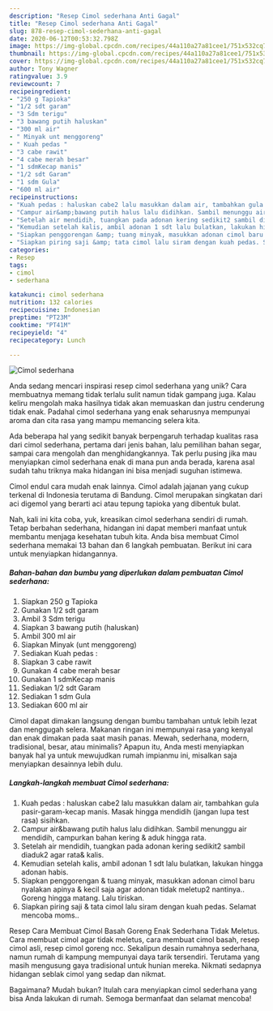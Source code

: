 ```yaml
---
description: "Resep Cimol sederhana Anti Gagal"
title: "Resep Cimol sederhana Anti Gagal"
slug: 878-resep-cimol-sederhana-anti-gagal
date: 2020-06-12T00:53:32.798Z
image: https://img-global.cpcdn.com/recipes/44a110a27a81cee1/751x532cq70/cimol-sederhana-foto-resep-utama.jpg
thumbnail: https://img-global.cpcdn.com/recipes/44a110a27a81cee1/751x532cq70/cimol-sederhana-foto-resep-utama.jpg
cover: https://img-global.cpcdn.com/recipes/44a110a27a81cee1/751x532cq70/cimol-sederhana-foto-resep-utama.jpg
author: Tony Wagner
ratingvalue: 3.9
reviewcount: 7
recipeingredient:
- "250 g Tapioka"
- "1/2 sdt garam"
- "3 Sdm terigu"
- "3 bawang putih haluskan"
- "300 ml air"
- " Minyak unt menggoreng"
- " Kuah pedas "
- "3 cabe rawit"
- "4 cabe merah besar"
- "1 sdmKecap manis"
- "1/2 sdt Garam"
- "1 sdm Gula"
- "600 ml air"
recipeinstructions:
- "Kuah pedas : haluskan cabe2 lalu masukkan dalam air, tambahkan gula pasir-garam-kecap manis. Masak hingga mendidih (jangan lupa test rasa) sisihkan."
- "Campur air&amp;bawang putih halus lalu didihkan. Sambil menunggu air mendidih, campurkan bahan kering &amp; aduk hingga rata."
- "Setelah air mendidih, tuangkan pada adonan kering sedikit2 sambil diaduk2 agar rata&amp; kalis."
- "Kemudian setelah kalis, ambil adonan 1 sdt lalu bulatkan, lakukan hingga adonan habis."
- "Siapkan penggorengan &amp; tuang minyak, masukkan adonan cimol baru nyalakan apinya &amp; kecil saja agar adonan tidak meletup2 nantinya.. Goreng hingga matang. Lalu tiriskan."
- "Siapkan piring saji &amp; tata cimol lalu siram dengan kuah pedas. Selamat mencoba moms.."
categories:
- Resep
tags:
- cimol
- sederhana

katakunci: cimol sederhana 
nutrition: 132 calories
recipecuisine: Indonesian
preptime: "PT23M"
cooktime: "PT41M"
recipeyield: "4"
recipecategory: Lunch

---
```



![Cimol sederhana](https://img-global.cpcdn.com/recipes/44a110a27a81cee1/751x532cq70/cimol-sederhana-foto-resep-utama.jpg)

Anda sedang mencari inspirasi resep cimol sederhana yang unik? Cara membuatnya memang tidak terlalu sulit namun tidak gampang juga. Kalau keliru mengolah maka hasilnya tidak akan memuaskan dan justru cenderung tidak enak. Padahal cimol sederhana yang enak seharusnya mempunyai aroma dan cita rasa yang mampu memancing selera kita.

Ada beberapa hal yang sedikit banyak berpengaruh terhadap kualitas rasa dari cimol sederhana, pertama dari jenis bahan, lalu pemilihan bahan segar, sampai cara mengolah dan menghidangkannya. Tak perlu pusing jika mau menyiapkan cimol sederhana enak di mana pun anda berada, karena asal sudah tahu triknya maka hidangan ini bisa menjadi suguhan istimewa.

Cimol endul cara mudah enak lainnya. Cimol adalah jajanan yang cukup terkenal di Indonesia terutama di Bandung. Cimol merupakan singkatan dari aci digemol yang berarti aci atau tepung tapioka yang dibentuk bulat.


Nah, kali ini kita coba, yuk, kreasikan cimol sederhana sendiri di rumah. Tetap berbahan sederhana, hidangan ini dapat memberi manfaat untuk membantu menjaga kesehatan tubuh kita. Anda bisa membuat Cimol sederhana memakai 13 bahan dan 6 langkah pembuatan. Berikut ini cara untuk menyiapkan hidangannya.

<!--inarticleads1-->

##### Bahan-bahan dan bumbu yang diperlukan dalam pembuatan Cimol sederhana:

1. Siapkan 250 g Tapioka
1. Gunakan 1/2 sdt garam
1. Ambil 3 Sdm terigu
1. Siapkan 3 bawang putih (haluskan)
1. Ambil 300 ml air
1. Siapkan  Minyak (unt menggoreng)
1. Sediakan  Kuah pedas :
1. Siapkan 3 cabe rawit
1. Gunakan 4 cabe merah besar
1. Gunakan 1 sdmKecap manis
1. Sediakan 1/2 sdt Garam
1. Sediakan 1 sdm Gula
1. Sediakan 600 ml air


Cimol dapat dimakan langsung dengan bumbu tambahan untuk lebih lezat dan menggugah selera. Makanan ringan ini mempunyai rasa yang kenyal dan enak dimakan pada saat masih panas. Mewah, sederhana, modern, tradisional, besar, atau minimalis? Apapun itu, Anda mesti menyiapkan banyak hal ya untuk mewujudkan rumah impianmu ini, misalkan saja menyiapkan desainnya lebih dulu. 

<!--inarticleads2-->

##### Langkah-langkah membuat Cimol sederhana:

1. Kuah pedas : haluskan cabe2 lalu masukkan dalam air, tambahkan gula pasir-garam-kecap manis. Masak hingga mendidih (jangan lupa test rasa) sisihkan.
1. Campur air&amp;bawang putih halus lalu didihkan. Sambil menunggu air mendidih, campurkan bahan kering &amp; aduk hingga rata.
1. Setelah air mendidih, tuangkan pada adonan kering sedikit2 sambil diaduk2 agar rata&amp; kalis.
1. Kemudian setelah kalis, ambil adonan 1 sdt lalu bulatkan, lakukan hingga adonan habis.
1. Siapkan penggorengan &amp; tuang minyak, masukkan adonan cimol baru nyalakan apinya &amp; kecil saja agar adonan tidak meletup2 nantinya.. Goreng hingga matang. Lalu tiriskan.
1. Siapkan piring saji &amp; tata cimol lalu siram dengan kuah pedas. Selamat mencoba moms..


Resep Cara Membuat Cimol Basah Goreng Enak Sederhana Tidak Meletus. Cara membuat cimol agar tidak meletus, cara membuat cimol basah, resep cimol asli, resep cimol goreng ncc. Sekalipun desain rumahnya sederhana, namun rumah di kampung mempunyai daya tarik tersendiri. Terutama yang masih mengusung gaya tradisional untuk hunian mereka. Nikmati sedapnya hidangan seblak cimol yang sedap dan nikmat. 

Bagaimana? Mudah bukan? Itulah cara menyiapkan cimol sederhana yang bisa Anda lakukan di rumah. Semoga bermanfaat dan selamat mencoba!
